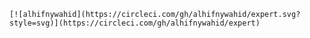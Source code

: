     [![alhifnywahid](https://circleci.com/gh/alhifnywahid/expert.svg?style=svg)](https://circleci.com/gh/alhifnywahid/expert)
